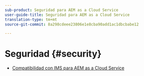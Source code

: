 ```yaml
---
sub-product: Seguridad para AEM as a Cloud Service
user-guide-title: Seguridad para AEM as a Cloud Service
translation-type: tm+mt
source-git-commit: 8a298cdeee23806e1e8cba90add1ac1dbcbabe12

---
```



# Seguridad {#security}

+ [Compatibilidad con IMS para AEM as a Cloud Service](ims-support.md)
